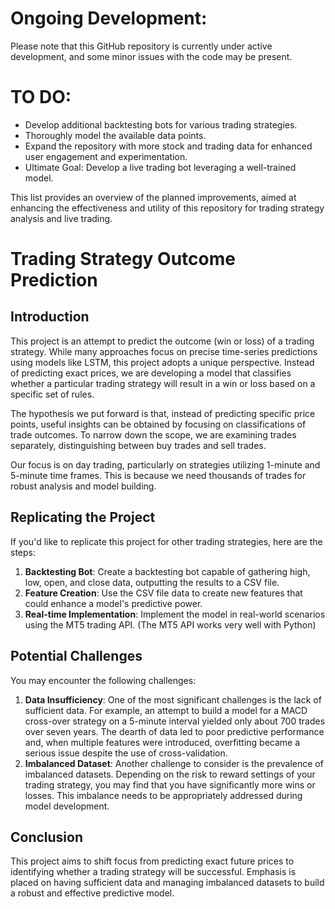 # Ongoing Development:
Please note that this GitHub repository is currently under active development, and some minor issues with the code may be present.

# TO DO:
- Develop additional backtesting bots for various trading strategies.
- Thoroughly model the available data points.
- Expand the repository with more stock and trading data for enhanced user engagement and experimentation.
- Ultimate Goal: Develop a live trading bot leveraging a well-trained model.

This list provides an overview of the planned improvements, aimed at enhancing the effectiveness and utility of this repository for trading strategy analysis and live trading.

# Trading Strategy Outcome Prediction

## Introduction
This project is an attempt to predict the outcome (win or loss) of a trading strategy. While many approaches focus on precise time-series predictions using models like LSTM, this project adopts a unique perspective. Instead of predicting exact prices, we are developing a model that classifies whether a particular trading strategy will result in a win or loss based on a specific set of rules.

The hypothesis we put forward is that, instead of predicting specific price points, useful insights can be obtained by focusing on classifications of trade outcomes. To narrow down the scope, we are examining trades separately, distinguishing between buy trades and sell trades.

Our focus is on day trading, particularly on strategies utilizing 1-minute and 5-minute time frames. This is because we need thousands of trades for robust analysis and model building.

## Replicating the Project

If you'd like to replicate this project for other trading strategies, here are the steps:

1. **Backtesting Bot**: Create a backtesting bot capable of gathering high, low, open, and close data, outputting the results to a CSV file.
2. **Feature Creation**: Use the CSV file data to create new features that could enhance a model's predictive power.
3. **Real-time Implementation**: Implement the model in real-world scenarios using the MT5 trading API. (The MT5 API works very well with Python)

## Potential Challenges

You may encounter the following challenges:

1. **Data Insufficiency**: One of the most significant challenges is the lack of sufficient data. For example, an attempt to build a model for a MACD cross-over strategy on a 5-minute interval yielded only about 700 trades over seven years. The dearth of data led to poor predictive performance and, when multiple features were introduced, overfitting became a serious issue despite the use of cross-validation.
2. **Imbalanced Dataset**: Another challenge to consider is the prevalence of imbalanced datasets. Depending on the risk to reward settings of your trading strategy, you may find that you have significantly more wins or losses. This imbalance needs to be appropriately addressed during model development.

## Conclusion

This project aims to shift focus from predicting exact future prices to identifying whether a trading strategy will be successful. Emphasis is placed on having sufficient data and managing imbalanced datasets to build a robust and effective predictive model.
